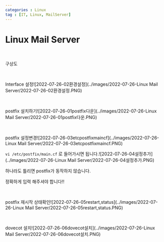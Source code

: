 ```yaml
---
categories : Linux
tag : [IT, Linux, MailServer]
---
```




# Linux Mail Server

<br>

구상도

<br>

Interface 설정![2022-07-26-02환경설정](../images/2022-07-26-Linux Mail Server/2022-07-26-02환경설정.PNG)

<br>

postfix 설치하기![2022-07-26-01postfix다운](../images/2022-07-26-Linux Mail Server/2022-07-26-01postfix다운.PNG)

<br>

postfix 설정변경![2022-07-26-03etcpostfixmaincf](../images/2022-07-26-Linux Mail Server/2022-07-26-03etcpostfixmaincf.PNG)

`vi /etc/postfix/main.cf` 로 들어가시면 됩니다.![2022-07-26-04설정추가](../images/2022-07-26-Linux Mail Server/2022-07-26-04설정추가.PNG)

하나라도 틀리면 postfix가 동작하지 않습니다.

정확하게 입력 해주셔야 합니다!!

<br>

postfix 재시작 상태확인![2022-07-26-05restart,status](../images/2022-07-26-Linux Mail Server/2022-07-26-05restart,status.PNG)

<br>

dovecot 설치![2022-07-26-06dovecot설치](../images/2022-07-26-Linux Mail Server/2022-07-26-06dovecot설치.PNG)

<br>

